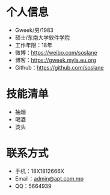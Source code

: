 

# 个人信息

 - Gweek/男/1983
 - 硕士/东南大学软件学院 
 - 工作年限：18年
 - 微博：https://weibo.com/soslane
 - 博客：https://gweek.myla.eu.org
 - Github：https://github.com/soslane

# 技能清单

- 抽烟
- 喝酒
- 烫头

# 联系方式

- 手机：18X1812666X
- Email：admin@apt.com.mp
- QQ：5664939

